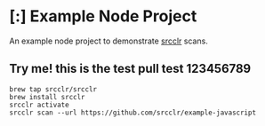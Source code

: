 # [:] Example Node Project

An example node project to demonstrate [srcclr](https://www.srcclr.com) scans.


## Try me! this is the test pull test 123456789


```
brew tap srcclr/srcclr
brew install srcclr
srcclr activate
srcclr scan --url https://github.com/srcclr/example-javascript
```
